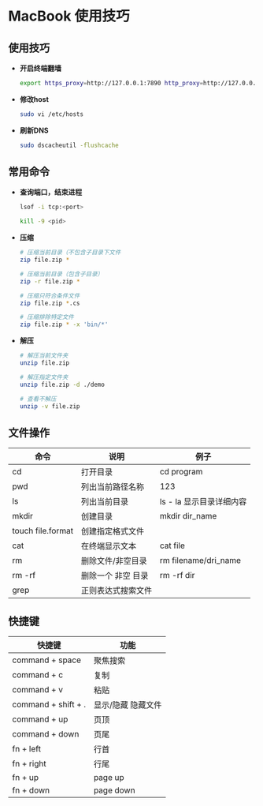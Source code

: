 # MacBook 使用技巧

## 使用技巧

- **开启终端翻墙**

    ```bash
    export https_proxy=http://127.0.0.1:7890 http_proxy=http://127.0.0.1:7890 all_proxy=socks5://127.0.0.1:7891
    ```

- **修改host**
    
    ```bash
    sudo vi /etc/hosts
    ```

- **刷新DNS**

    ```bash
    sudo dscacheutil -flushcache
    ```
    
## 常用命令

- **查询端口，结束进程**

    ```bash
    lsof -i tcp:<port>

    kill -9 <pid>
    ```

- **压缩**

    ```bash
    # 压缩当前目录（不包含子目录下文件
    zip file.zip *

    # 压缩当前目录（包含子目录）
    zip -r file.zip *

    # 压缩只符合条件文件
    zip file.zip *.cs

    # 压缩排除特定文件
    zip file.zip * -x 'bin/*'
    ```

- **解压**
  
    ```bash
    # 解压当前文件夹
    unzip file.zip

    # 解压指定文件夹
    unzip file.zip -d ./demo

    # 查看不解压
    unzip -v file.zip
    ```

## 文件操作

| 命令              | 说明               | 例子                     |
| ----------------- | ------------------ | ------------------------ |
| cd                | 打开目录           | cd program               |
| pwd               | 列出当前路径名称   | 123                      |
| ls                | 列出当前目录       | ls - la 显示目录详细内容 |
| mkdir             | 创建目录           | mkdir dir_name           |
| touch file.format | 创建指定格式文件   |
| cat               | 在终端显示文本     | cat file                 |
| rm                | 删除文件/非空目录  | rm filename/dri_name     |
| rm -rf            | 删除一个 非空 目录 | rm -rf dir               |
| grep              | 正则表达式搜索文件 |

## 快捷键

| 快捷键              | 功能               |
| ------------------- | ------------------ |
| command + space     | 聚焦搜索           |
| command + c         | 复制               |
| command + v         | 粘贴               |
| command + shift + . | 显示/隐藏 隐藏文件 |
| command + up        | 页顶               |
| command + down      | 页尾               |
| fn + left           | 行首               |
| fn + right          | 行尾               |
| fn + up             | page up            |
| fn + down           | page down          |
